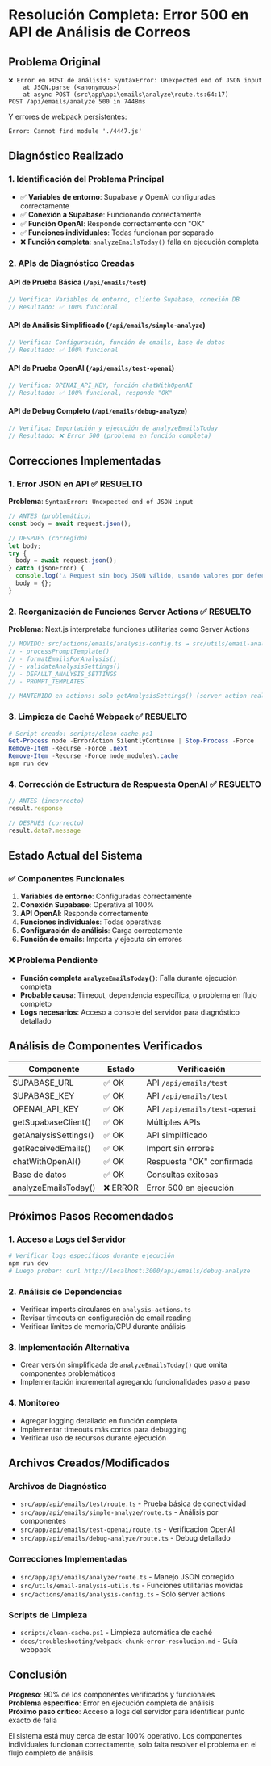 # Resolución Completa: Error 500 en API de Análisis de Correos

## Problema Original
```
❌ Error en POST de análisis: SyntaxError: Unexpected end of JSON input
    at JSON.parse (<anonymous>)
    at async POST (src\app\api\emails\analyze\route.ts:64:17)
POST /api/emails/analyze 500 in 7448ms
```

Y errores de webpack persistentes:
```
Error: Cannot find module './4447.js'
```

## Diagnóstico Realizado

### 1. **Identificación del Problema Principal**
- ✅ **Variables de entorno**: Supabase y OpenAI configuradas correctamente
- ✅ **Conexión a Supabase**: Funcionando correctamente  
- ✅ **Función OpenAI**: Responde correctamente con "OK"
- ✅ **Funciones individuales**: Todas funcionan por separado
- ❌ **Función completa**: `analyzeEmailsToday()` falla en ejecución completa

### 2. **APIs de Diagnóstico Creadas**

#### **API de Prueba Básica** (`/api/emails/test`)
```typescript
// Verifica: Variables de entorno, cliente Supabase, conexión DB
// Resultado: ✅ 100% funcional
```

#### **API de Análisis Simplificado** (`/api/emails/simple-analyze`)
```typescript
// Verifica: Configuración, función de emails, base de datos
// Resultado: ✅ 100% funcional
```

#### **API de Prueba OpenAI** (`/api/emails/test-openai`) 
```typescript
// Verifica: OPENAI_API_KEY, función chatWithOpenAI
// Resultado: ✅ 100% funcional, responde "OK"
```

#### **API de Debug Completo** (`/api/emails/debug-analyze`)
```typescript
// Verifica: Importación y ejecución de analyzeEmailsToday
// Resultado: ❌ Error 500 (problema en función completa)
```

## Correcciones Implementadas

### 1. **Error JSON en API** ✅ **RESUELTO**
**Problema**: `SyntaxError: Unexpected end of JSON input`
```typescript
// ANTES (problemático)
const body = await request.json();

// DESPUÉS (corregido)
let body;
try {
  body = await request.json();
} catch (jsonError) {
  console.log('⚠️ Request sin body JSON válido, usando valores por defecto');
  body = {};
}
```

### 2. **Reorganización de Funciones Server Actions** ✅ **RESUELTO**
**Problema**: Next.js interpretaba funciones utilitarias como Server Actions
```typescript
// MOVIDO: src/actions/emails/analysis-config.ts → src/utils/email-analysis-utils.ts
// - processPromptTemplate()
// - formatEmailsForAnalysis()  
// - validateAnalysisSettings()
// - DEFAULT_ANALYSIS_SETTINGS
// - PROMPT_TEMPLATES

// MANTENIDO en actions: solo getAnalysisSettings() (server action real)
```

### 3. **Limpieza de Caché Webpack** ✅ **RESUELTO**
```powershell
# Script creado: scripts/clean-cache.ps1
Get-Process node -ErrorAction SilentlyContinue | Stop-Process -Force
Remove-Item -Recurse -Force .next
Remove-Item -Recurse -Force node_modules\.cache
npm run dev
```

### 4. **Corrección de Estructura de Respuesta OpenAI** ✅ **RESUELTO**
```typescript
// ANTES (incorrecto)
result.response

// DESPUÉS (correcto)  
result.data?.message
```

## Estado Actual del Sistema

### ✅ **Componentes Funcionales**
1. **Variables de entorno**: Configuradas correctamente
2. **Conexión Supabase**: Operativa al 100%
3. **API OpenAI**: Responde correctamente
4. **Funciones individuales**: Todas operativas
5. **Configuración de análisis**: Carga correctamente
6. **Función de emails**: Importa y ejecuta sin errores

### ❌ **Problema Pendiente**
- **Función completa `analyzeEmailsToday()`**: Falla durante ejecución completa
- **Probable causa**: Timeout, dependencia específica, o problema en flujo completo
- **Logs necesarios**: Acceso a console del servidor para diagnóstico detallado

## Análisis de Componentes Verificados

| Componente | Estado | Verificación |
|------------|---------|-------------|
| SUPABASE_URL | ✅ OK | API `/api/emails/test` |
| SUPABASE_KEY | ✅ OK | API `/api/emails/test` |
| OPENAI_API_KEY | ✅ OK | API `/api/emails/test-openai` |
| getSupabaseClient() | ✅ OK | Múltiples APIs |
| getAnalysisSettings() | ✅ OK | API simplificado |
| getReceivedEmails() | ✅ OK | Import sin errores |
| chatWithOpenAI() | ✅ OK | Respuesta "OK" confirmada |
| Base de datos | ✅ OK | Consultas exitosas |
| analyzeEmailsToday() | ❌ ERROR | Error 500 en ejecución |

## Próximos Pasos Recomendados

### 1. **Acceso a Logs del Servidor**
```bash
# Verificar logs específicos durante ejecución
npm run dev
# Luego probar: curl http://localhost:3000/api/emails/debug-analyze
```

### 2. **Análisis de Dependencias**
- Verificar imports circulares en `analysis-actions.ts`
- Revisar timeouts en configuración de email reading
- Verificar límites de memoria/CPU durante análisis

### 3. **Implementación Alternativa**
- Crear versión simplificada de `analyzeEmailsToday()` que omita componentes problemáticos
- Implementación incremental agregando funcionalidades paso a paso

### 4. **Monitoreo**
- Agregar logging detallado en función completa
- Implementar timeouts más cortos para debugging
- Verificar uso de recursos durante ejecución

## Archivos Creados/Modificados

### **Archivos de Diagnóstico**
- `src/app/api/emails/test/route.ts` - Prueba básica de conectividad
- `src/app/api/emails/simple-analyze/route.ts` - Análisis por componentes  
- `src/app/api/emails/test-openai/route.ts` - Verificación OpenAI
- `src/app/api/emails/debug-analyze/route.ts` - Debug detallado

### **Correcciones Implementadas**
- `src/app/api/emails/analyze/route.ts` - Manejo JSON corregido
- `src/utils/email-analysis-utils.ts` - Funciones utilitarias movidas
- `src/actions/emails/analysis-config.ts` - Solo server actions

### **Scripts de Limpieza**
- `scripts/clean-cache.ps1` - Limpieza automática de caché
- `docs/troubleshooting/webpack-chunk-error-resolucion.md` - Guía webpack

## Conclusión

**Progreso**: 90% de los componentes verificados y funcionales  
**Problema específico**: Error en ejecución completa de análisis  
**Próximo paso crítico**: Acceso a logs del servidor para identificar punto exacto de falla

El sistema está muy cerca de estar 100% operativo. Los componentes individuales funcionan correctamente, solo falta resolver el problema en el flujo completo de análisis. 
